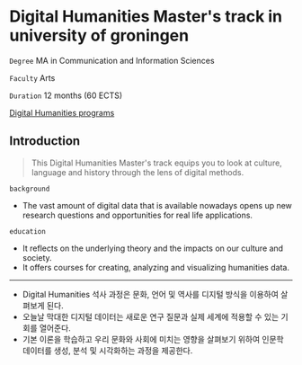 Digital Humanities Master's track in university of groningen
============================================================

`Degree` MA in Communication and Information Sciences

`Faculty` Arts

`Duration` 12 months (60 ECTS)

[Digital Humanities programs ](https://www.rug.nl/masters/digital-humanities/programme)

Introduction
------------

> This Digital Humanities Master's track equips you to look at culture, language and history through the lens of digital methods.

`background`

-	The vast amount of digital data that is available nowadays opens up new research questions and opportunities for real life applications.

`education`

-	It reflects on the underlying theory and the impacts on our culture and society.
-	It offers courses for creating, analyzing and visualizing humanities data.

---

-	Digital Humanities 석사 과정은 문화, 언어 및 역사를 디지털 방식을 이용하여 살펴보게 된다.
-	오늘날 막대한 디지털 데이터는 새로운 연구 질문과 실제 세계에 적용할 수 있는 기회를 열어준다.
-	기본 이론을 학습하고 우리 문화와 사회에 미치는 영향을 살펴보기 위하여 인문학 데이터를 생성, 분석 및 시각화하는 과정을 제공한다.
